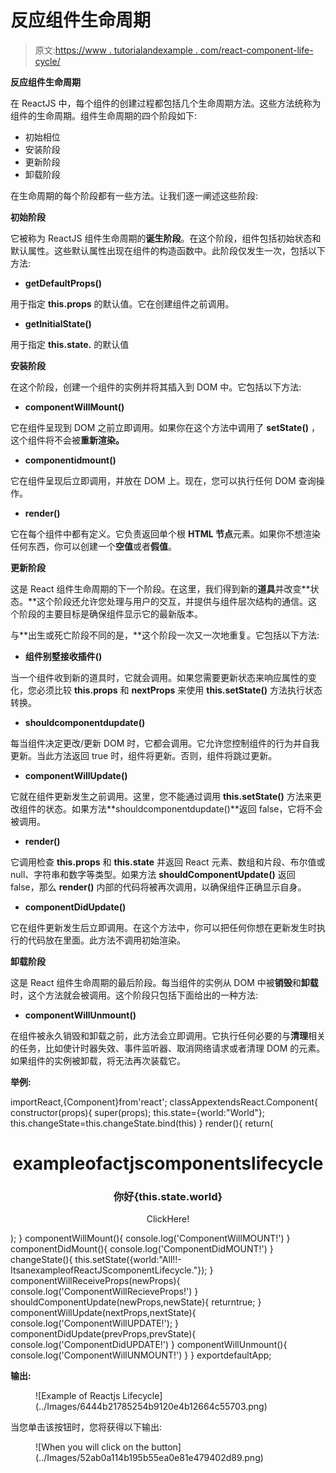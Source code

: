 # 反应组件生命周期

> 原文:[https://www . tutorialandexample . com/react-component-life-cycle/](https://www.tutorialandexample.com/react-component-life-cycle/)

**反应组件生命周期**

在 ReactJS 中，每个组件的创建过程都包括几个生命周期方法。这些方法统称为组件的生命周期。组件生命周期的四个阶段如下:

*   初始相位
*   安装阶段
*   更新阶段
*   卸载阶段

在生命周期的每个阶段都有一些方法。让我们逐一阐述这些阶段:

**初始阶段**

它被称为 ReactJS 组件生命周期的**诞生阶段**。在这个阶段，组件包括初始状态和默认属性。这些默认属性出现在组件的构造函数中。此阶段仅发生一次，包括以下方法:

*   **getDefaultProps()**

用于指定 **this.props** 的默认值。它在创建组件之前调用。

*   **getInitialState()**

用于指定 **this.state.** 的默认值

**安装阶段**

在这个阶段，创建一个组件的实例并将其插入到 DOM 中。它包括以下方法:

*   **componentWillMount()**

它在组件呈现到 DOM 之前立即调用。如果你在这个方法中调用了 **setState()** ，这个组件将不会被**重新渲染。**

*   **componentidmount()**

它在组件呈现后立即调用，并放在 DOM 上。现在，您可以执行任何 DOM 查询操作。

*   **render()**

它在每个组件中都有定义。它负责返回单个根 **HTML 节点**元素。如果你不想渲染任何东西，你可以创建一个**空值**或者**假值**。

**更新阶段**

这是 React 组件生命周期的下一个阶段。在这里，我们得到新的**道具**并改变**状态。**这个阶段还允许您处理与用户的交互，并提供与组件层次结构的通信。这个阶段的主要目标是确保组件显示它的最新版本。

与**出生或死亡阶段不同的是，**这个阶段一次又一次地重复。它包括以下方法:

*   **组件别墅接收插件()**

当一个组件收到新的道具时，它就会调用。如果您需要更新状态来响应属性的变化，您必须比较 **this.props** 和 **nextProps** 来使用 **this.setState()** 方法执行状态转换。

*   **shouldcomponentdupdate()**

每当组件决定更改/更新 DOM 时，它都会调用。它允许您控制组件的行为并自我更新。当此方法返回 true 时，组件将更新。否则，组件将跳过更新。

*   **componentWillUpdate()**

它就在组件更新发生之前调用。这里，您不能通过调用 **this.setState()** 方法来更改组件的状态。如果方法**shouldcomponentdupdate()**返回 false，它将不会被调用。

*   **render()**

它调用检查 **this.props** 和 **this.state** 并返回 React 元素、数组和片段、布尔值或 null、字符串和数字等类型。如果方法 **shouldComponentUpdate()** 返回 false，那么 **render()** 内部的代码将被再次调用，以确保组件正确显示自身。

*   **componentDidUpdate()**

它在组件更新发生后立即调用。在这个方法中，你可以把任何你想在更新发生时执行的代码放在里面。此方法不调用初始渲染。

**卸载阶段**

这是 React 组件生命周期的最后阶段。每当组件的实例从 DOM 中被**销毁**和**卸载**时，这个方法就会被调用。这个阶段只包括下面给出的一种方法:

*   **componentWillUnmount()**

在组件被永久销毁和卸载之前，此方法会立即调用。它执行任何必要的与**清理**相关的任务，比如使计时器失效、事件监听器、取消网络请求或者清理 DOM 的元素。如果组件的实例被卸载，将无法再次装载它。

**举例:**

<preclass>importReact,{Component}from'react'; classAppextendsReact.Component{ constructor(props){ super(props); this.state={world:"World"}; this.changeState=this.changeState.bind(this) } render(){ return(

<center>

# exampleofactjscomponentslifecycle

### 你好{this.state.world}

<buttononclick>ClickHere!</buttononclick></center>

); } componentWillMount(){ console.log('ComponentWillMOUNT!') } componentDidMount(){ console.log('ComponentDidMOUNT!') } changeState(){ this.setState({world:"All!!-ItsanexampleofReactJScomponentLifecycle."}); } componentWillReceiveProps(newProps){ console.log('ComponentWillRecieveProps!') } shouldComponentUpdate(newProps,newState){ returntrue; } componentWillUpdate(nextProps,nextState){ console.log('ComponentWillUPDATE!'); } componentDidUpdate(prevProps,prevState){ console.log('ComponentDidUPDATE!') } componentWillUnmount(){ console.log('ComponentWillUNMOUNT!') } } exportdefaultApp;

**输出:**

<figure class="aligncenter">![Example of Reactjs Lifecycle](../Images/6444b21785254b9120e4b12664c55703.png)</figure>

当您单击该按钮时，您将获得以下输出:

<figure class="wp-block-image">![When you will click on the button](../Images/52ab0a114b195b55ea0e81e479402d89.png)</figure></preclass>